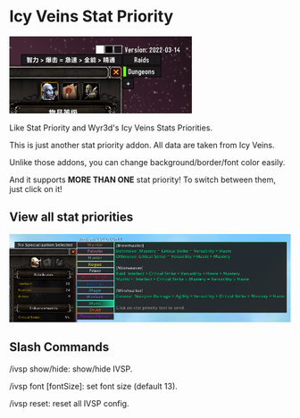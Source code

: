 # Icy Veins Stat Priority

![preview](https://raw.githubusercontent.com/enderneko/ImageUpload/master/202203142312494.png)

Like Stat Priority and Wyr3d's Icy Veins Stats Priorities.

This is just another stat priority addon. All data are taken from Icy Veins.

Unlike those addons, you can change background/border/font color easily.

And it supports __MORE THAN ONE__ stat priority! To switch between them, just click on it!

## View all stat priorities

![all](https://raw.githubusercontent.com/enderneko/ImageUpload/master/202203142313459.png)

## Slash Commands

/ivsp show/hide: show/hide IVSP.

/ivsp font [fontSize]: set font size (default 13).

/ivsp reset: reset all IVSP config.
